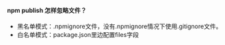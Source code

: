 #### npm publish 怎样忽略文件？

- 黑名单模式：.npmignore文件，没有.npmignore情况下使用.gitignore文件。
- 白名单模式：package.json里边配置files字段
